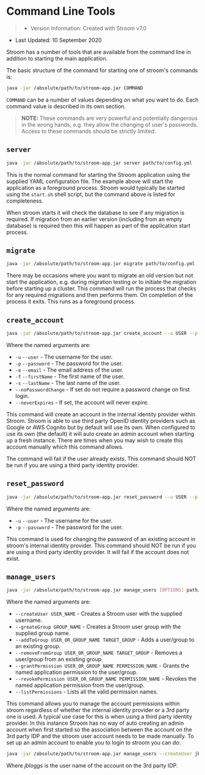 # Command Line Tools

> * Version Information: Created with Stroom v7.0  
* Last Updated: 10 September 2020  

Stroom has a number of tools that are available from the command line in addition to starting the main application.

The basic structure of the command for starting one of stroom's commands is:

```bash
java -jar /absolute/path/to/stroom-app.jar COMMAND
```

`COMMAND` can be a number of values depending on what you want to do.
Each command value is described in its own section.

> **NOTE:** These commands are very powerful and potentially dangerous in the wrong hands, e.g. they allow the changing of user's passwords.
> Access to these commands should be strictly limited.

## `server`

```bash
java -jar /absolute/path/to/stroom-app.jar server path/to/config.yml
```

This is the normal command for starting the Stroom application using the supplied YAML configuration file.
The example above will start the application as a foreground process.
Stroom would typically be started using the `start.sh` shell script, but the command above is listed for completeness.

When stroom starts it will check the database to see if any migration is required.
If migration from an earlier version (including from an empty database) is required then this will happen as part of the application start process.

## `migrate`

```bash
java -jar /absolute/path/to/stroom-app.jar migrate path/to/config.yml
```

There may be occasions where you want to migrate an old version but not start the application, e.g. during migration testing or to initiate the migration before starting up a cluster.
This command will run the process that checks for any required migrations and then performs them.
On completion of the process it exits.
This runs as a foreground process.

## `create_account`

```bash
java -jar /absolute/path/to/stroom-app.jar create_account --u USER --p PASSWORD [OPTIONS] path/to/config.yml
```
Where the named arguments are:

* `-u` `--user` - The username for the user.
* `-p` `--password` - The password for the user.
* `-e` `--email` - The email address of the user.
* `-f` `--firstName` - The first name of the user.
* `-s` `--lastName` - The last name of the user.
* `--noPasswordChange` - If set do not require a password change on first login.
* `--neverExpires` - If set, the account will never expire.

This command will create an account in the internal identity provider within Stroom.
Stroom is able to use third party OpenID identity providers such as Google or AWS Cognito but by default will use its own.
When configured to use its own (the default) it will auto create an admin account when starting up a fresh instance.
There are times when you may wish to create this account manually which this command allows.

The command will fail if the user already exists.
This command should NOT be run if you are using a third party identity provider.

## `reset_password`

```bash
java -jar /absolute/path/to/stroom-app.jar reset_password --u USER --p PASSWORD path/to/config.yml
```
Where the named arguments are:

* `-u` `--user` - The username for the user.
* `-p` `--password` - The password for the user.

This command is used for changing the password of an existing account in stroom's internal identity provider.
This command should NOT be run if you are using a third party identity provider.
It will fail if the account does not exist.

## `manage_users`

```bash
java -jar /absolute/path/to/stroom-app.jar manage_users [OPTIONS] path/to/config.yml
```
Where the named arguments are:

* `--createUser USER_NAME` - Creates a Stroom user with the supplied username.
* `--greateGroup GROUP_NAME` - Creates a Stroom user group with the supplied group name.
* `--addToGroup USER_OR_GROUP_NAME TARGET_GROUP` - Adds a user/group to an existing group.
* `--removeFromGroup USER_OR_GROUP_NAME TARGET_GROUP` - Removes a user/group from an existing group.
* `--grantPermission USER_OR_GROUP_NAME PERMISSION_NAME` - Grants the named application permission to the user/group.
* `--revokePermission USER_OR_GROUP_NAME PERMISSION_NAME` - Revokes the named application permission from the user/group.
* `--listPermissions` - Lists all the valid permission names.

This command allows you to manage the account permissions within stroom regardless of whether the internal identity provider or a 3rd party one is used.
A typical use case for this is when using a third party identity provider.
In this instance Stroom has no way of auto creating an admin account when first started so the association between the account on the 3rd party IDP and the stroom user account needs to be made manually.
To set up an admin account to enable you to login to stroom you can do:

```bash
java -jar /absolute/path/to/stroom-app.jar manage_users --createUser jbloggs --createGroup Administrators --addToGroup jbloggs Administrators --grantPermission Administrators "Administrator" path/to/config.yml
```

Where _jbloggs_ is the user name of the account on the 3rd party IDP.



